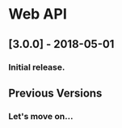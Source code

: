 # Web API

## \[3.0.0\] - 2018-05-01

### Initial release.

## Previous Versions

### Let's move on...

